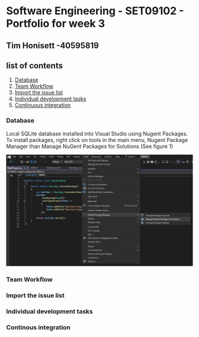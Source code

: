 # Software Engineering - SET09102 - Portfolio for week 3 
## Tim Honisett -40595819

## list of contents
1.  [Database](#database)
2.  [Team Workflow](#team-workflow)
3.  [Import the issue list](#import-the-issue-list)
4.  [Individual development tasks](#individual-development-tasks)
5.  [Continuous integration](#continous-integration)

### Database

Local SQLite database installed into Visual Studio using Nugent Packages.  To install packages, right click on tools in the main menu, Nugent Package Manager than Manage NuGent Packages for Solutions
(See figure 1)

![](images/VS-nuGent-packages.png "")

### Team Workflow

### Import the issue list

### Individual development tasks

### Continous integration
